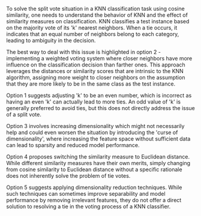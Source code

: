To solve the split vote situation in a KNN classification task using cosine similarity, one needs to understand the behavior of KNN and the effect of similarity measures on classification. KNN classifies a test instance based on the majority vote of its 'k' nearest neighbors. When a tie occurs, it indicates that an equal number of neighbors belong to each category, leading to ambiguity in the decision.

The best way to deal with this issue is highlighted in option 2 - implementing a weighted voting system where closer neighbors have more influence on the classification decision than farther ones. This approach leverages the distances or similarity scores that are intrinsic to the KNN algorithm, assigning more weight to closer neighbors on the assumption that they are more likely to be in the same class as the test instance.

Option 1 suggests adjusting 'k' to be an even number, which is incorrect as having an even 'k' can actually lead to more ties. An odd value of 'k' is generally preferred to avoid ties, but this does not directly address the issue of a split vote.

Option 3 involves increasing dimensionality which might not necessarily help and could even worsen the situation by introducing the 'curse of dimensionality', where increasing the feature space without sufficient data can lead to sparsity and reduced model performance.

Option 4 proposes switching the similarity measure to Euclidean distance. While different similarity measures have their own merits, simply changing from cosine similarity to Euclidean distance without a specific rationale does not inherently solve the problem of tie votes.

Option 5 suggests applying dimensionality reduction techniques. While such techniques can sometimes improve separability and model performance by removing irrelevant features, they do not offer a direct solution to resolving a tie in the voting process of a KNN classifier.